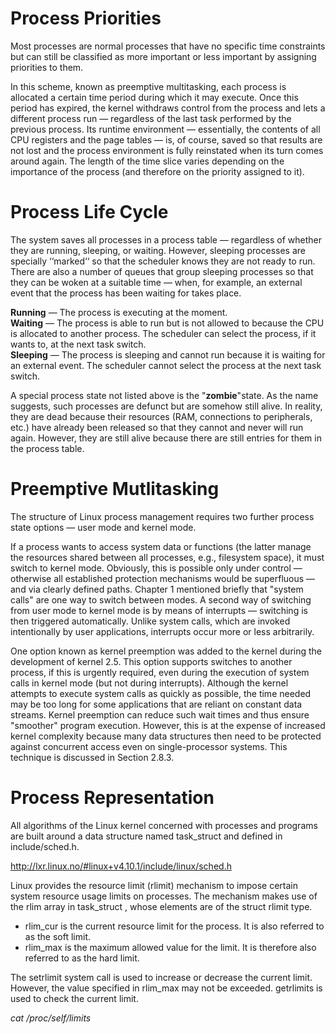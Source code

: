 # Process Priorities
Most processes are normal processes that have no specific time constraints but can still be classified as more important or less important by assigning priorities to them.  

In this scheme, known as preemptive multitasking, each process is allocated a certain time period during which it may execute. Once this period has expired, the kernel withdraws control from the process and lets a different process run — regardless of the last task performed by the previous process. Its runtime environment — essentially, the contents of all CPU registers and the page tables — is, of course, saved so that results are not lost and the process environment is fully reinstated when its turn comes around again. The length of the time slice varies depending on the importance of the process (and therefore on the priority assigned to it).

# Process Life Cycle

The system saves all processes in a process table — regardless of whether they are running, sleeping, or waiting. However, sleeping processes are specially ‘‘marked‘‘ so that the scheduler knows they are not ready to run. There are also a number of queues that group sleeping processes so that they can be woken at a suitable time — when, for example, an external event that the process has been waiting for takes place.  

__Running__ — The process is executing at the moment.  
__Waiting__ — The process is able to run but is not allowed to because the CPU is allocated to another process. The scheduler can select the process, if it wants to, at the next task switch.  
__Sleeping__ — The process is sleeping and cannot run because it is waiting for an external event. The scheduler cannot select the process at the next task switch.  

A special process state not listed above is the "__zombie__"state. As the name suggests, such processes are defunct but are somehow still alive. In reality, they are dead because their resources (RAM, connections to peripherals, etc.) have already been released so that they cannot and never will run again. However, they are still alive because there are still entries for them in the process table.

# Preemptive Mutlitasking
The structure of Linux process management requires two further process state options — user mode and kernel mode.  

If a process wants to access system data or functions (the latter manage the resources shared between all processes, e.g., filesystem space), it must switch to kernel mode. Obviously, this is possible only under control — otherwise all established protection mechanisms would be superfluous — and via clearly defined paths. Chapter 1 mentioned briefly that "system calls" are one way to switch between modes. A second way of switching from user mode to kernel mode is by means of interrupts — switching is then triggered automatically. Unlike system calls, which are invoked intentionally by user applications, interrupts occur more or less arbitrarily.  

One option known as kernel preemption was added to the kernel during the development of kernel 2.5. This option supports switches to another process, if this is urgently required, even during the execution of system calls in kernel mode (but not during interrupts). Although the kernel attempts to execute system calls as quickly as possible, the time needed may be too long for some applications that are reliant on constant data streams. Kernel preemption can reduce such wait times and thus ensure "smoother" program execution. However, this is at the expense of increased kernel complexity because many data structures then need to be protected against concurrent access even on single-processor systems. This technique is discussed in Section 2.8.3.

# Process Representation
All algorithms of the Linux kernel concerned with processes and programs are built around a data structure named task_struct and defined in include/sched.h.

http://lxr.linux.no/#linux+v4.10.1/include/linux/sched.h


Linux provides the resource limit (rlimit) mechanism to impose certain system resource usage limits on processes. The mechanism makes use of the rlim array in task_struct , whose elements are of the struct rlimit type.  

* rlim_cur is the current resource limit for the process. It is also referred to as the soft limit.
* rlim_max is the maximum allowed value for the limit. It is therefore also referred to as the hard limit.

The setrlimit system call is used to increase or decrease the current limit. However, the value specified in rlim_max may not be exceeded. getrlimits is used to check the current limit.  

_cat /proc/self/limits_

